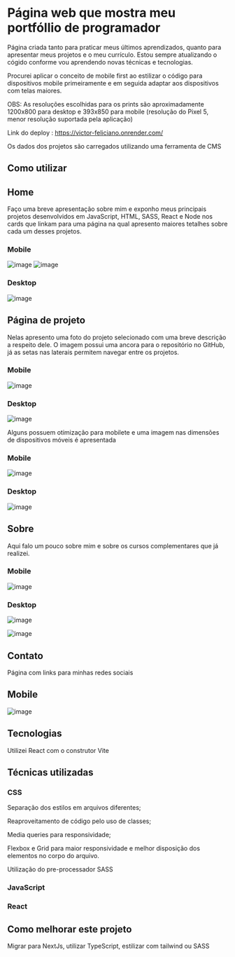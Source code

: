 # Página web que mostra meu portfóllio de programador

Página criada tanto para praticar meus últimos aprendizados, quanto para apresentar meus projetos e o meu currículo. Estou sempre atualizando o cógido conforme vou aprendendo novas técnicas e tecnologias.

Procurei aplicar o conceito de mobile first ao estilizar o código para dispositivos mobile primeiramente e em seguida adaptar aos dispositivos com telas maiores.

OBS: As resoluções escolhidas para os prints são aproximadamente 1200x800 para desktop e 393x850 para mobile (resolução do Pixel 5, menor resolução suportada pela aplicação)

Link do deploy : https://victor-feliciano.onrender.com/

Os dados dos projetos são carregados utilizando uma ferramenta de CMS

## Como utilizar

## Home

Faço uma breve apresentação sobre mim e exponho meus principais projetos desenvolvidos em JavaScript, HTML, SASS, React e Node nos cards que linkam para uma página na qual apresento maiores tetalhes sobre cada um desses projetos.

### Mobile

![image](https://user-images.githubusercontent.com/115307935/229257528-2e8a79be-d630-4e03-8604-c43ac2f0f113.png)
![image](https://user-images.githubusercontent.com/115307935/229257642-fcf7180b-25a2-4c56-b7b5-a6c27e8105e5.png)

### Desktop

![image](https://user-images.githubusercontent.com/115307935/229257710-feb0f8dc-8651-496f-a3fc-d90be785ab2e.png)

## Página de projeto

Nelas apresento uma foto do projeto selecionado com uma breve descrição a respeito dele. O imagem possui uma ancora para o repositório no GitHub, já as setas nas laterais permitem navegar entre os projetos.

### Mobile

![image](https://user-images.githubusercontent.com/115307935/229258051-13fac748-af5a-4ee5-9458-3ed251dc9477.png)

### Desktop

![image](https://user-images.githubusercontent.com/115307935/229258085-1f42c5cb-2504-465d-ae54-e83199d0081c.png)


Alguns possuem otimização para mobilete e uma imagem nas dimensões de dispositivos móveis é apresentada

### Mobile

![image](https://user-images.githubusercontent.com/115307935/229258220-a44d844c-ab51-4ba5-b6b9-883bf7f02931.png)


### Desktop

![image](https://user-images.githubusercontent.com/115307935/229258246-61b2bfec-3de6-4e72-b71d-1aafbfcf802a.png)


## Sobre

Aqui falo um pouco sobre mim e sobre os cursos complementares que já realizei.

### Mobile

![image](https://user-images.githubusercontent.com/115307935/229258640-2a0a5754-07c1-4a15-bcf4-3e7292ef37f0.png)


### Desktop

![image](https://user-images.githubusercontent.com/115307935/229258425-2fca90b0-912e-4e32-8ee5-5ecd77046f2a.png)

![image](https://user-images.githubusercontent.com/115307935/229258607-c500963a-3cfb-4fce-b2a6-43ff50b3c4a3.png)

## Contato

Página com links para minhas redes sociais

## Mobile

![image](https://user-images.githubusercontent.com/115307935/229258689-6f75d1dc-d904-4d4b-b7ef-e77fa0e616bd.png)


## Tecnologias

Utilizei React com o construtor Vite

## Técnicas utilizadas

### CSS

Separação dos estilos em arquivos diferentes;

Reaproveitamento de código pelo uso de classes;

Media queries para responsividade;

Flexbox e Grid para maior responsividade e melhor disposição dos elementos no corpo do arquivo.

Utilização do pre-processador SASS

### JavaScript

### React

## Como melhorar este projeto

Migrar para NextJs, utilizar TypeScript, estilizar com tailwind ou SASS
